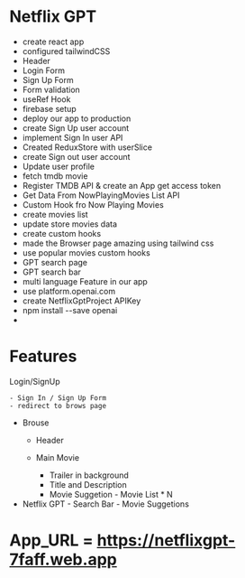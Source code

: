 # Netflix GPT
- create react app
- configured tailwindCSS
- Header
- Login  Form
- Sign Up Form
- Form validation
- useRef Hook
- firebase setup
- deploy our app to production
- create Sign Up user account
- implement Sign In user API
- Created ReduxStore with userSlice
- create Sign out user account
- Update user profile
- fetch tmdb movie
- Register TMDB API & create an App get access token
- Get Data From NowPlayingMovies List API 
- Custom Hook fro Now Playing Movies
- create movies list
- update store movies data
- create custom hooks
- made the Browser page amazing using tailwind css
- use popular movies custom hooks
- GPT search page
- GPT search bar
- multi language Feature in our app
- use platform.openai.com 
- create NetflixGptProject APIKey
- npm install --save openai
- 






# Features
Login/SignUp 

    - Sign In / Sign Up Form 
    - redirect to brows page

- Brouse
     - Header

     - Main Movie
          - Trailer in background
          - Title and Description
          - Movie Suggetion
                - Movie List * N
- Netflix GPT
      - Search Bar
      - Movie Suggetions



# App_URL = https://netflixgpt-7faff.web.app
